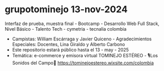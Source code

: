 # grupotominejo 13-nov-2024
Interfaz de prueba, muestra final - Bootcamp - Desarrollo Web Full Stack, Nivel Básico - Talento Tech - cymetria - tecnalia colombia
- Campistas: William Escárraga y Javier Quiceno - Agradecimientos Especiales: Docentes, Lina Giraldo y Alberto Carbono
- Este repositorio estará público hasta el 13 - may - 2025
- Temática: e-commerce y emisora virtual TOMINEJO ESTÉREO - 🎙Los Sonidos del Campo🌿 https://tominejoestereo.wixsite.com/colombia
